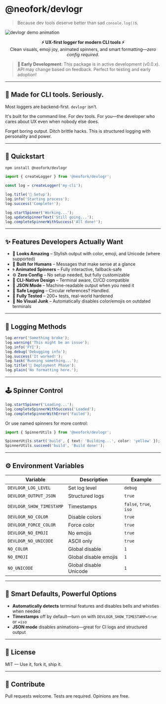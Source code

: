 # @neofork/devlogr

> Because dev tools deserve better than sad `console.log()`s.

![devlogr demo animation](./.github/demo.gif)

<div align="center"><strong>⚡ UX-first logger for modern CLI tools ⚡</strong><br/>Clean visuals, emoji joy, animated spinners, and smart formatting—<em>zero config required</em>.</div>

> **🚧 Early Development**: This package is in active development (v0.0.x). API may change based on feedback. Perfect for testing and early adoption!

---

## 🎯 Made for CLI tools. Seriously.

Most loggers are backend-first. `devlogr` isn’t.

It's built for the command line. For dev tools. For you—the developer who cares about UX even when nobody else does.

Forget boring output. Ditch brittle hacks. This is structured logging with personality and power.

---

## 🚀 Quickstart

```bash
npm install @neofork/devlogr
```

```ts
import { createLogger } from '@neofork/devlogr';

const log = createLogger('my-cli');

log.title('🔧 Setup');
log.info('Starting process');
log.success('Complete!');

log.startSpinner('Working...');
log.updateSpinnerText('Still going...');
log.completeSpinnerWithSuccess('All done!');
```

---

## ✨ Features Developers Actually Want

- 🎨 **Looks Amazing** – Stylish output with color, emoji, and Unicode (where supported)
- 🧠 **Built for Humans** – Messages that make sense at a glance
- 🌀 **Animated Spinners** – Fully interactive, fallback-safe
- ⚙️ **Zero Config** – No setup needed, but fully customizable
- 🧱 **CLI-Native Design** – Terminal aware, CI/CD compatible
- 📄 **JSON Mode** – Machine-readable output when you need it
- 🔐 **Safe Logging** – Circular references? Handled.
- 🧪 **Fully Tested** – 200+ tests, real-world hardened
- 🙅 **No Visual Junk** – Automatically disables color/emojis on outdated terminals

---

## 🧩 Logging Methods

```ts
log.error('Something broke');
log.warning('This might be an issue');
log.info('FYI');
log.debug('Debugging info');
log.success('It worked!');
log.task('Running something...');
log.title('🚀 Deployment Phase');
log.plain('No formatting here.');
```

---

## 🕹 Spinner Control

```ts
log.startSpinner('Loading...');
log.completeSpinnerWithSuccess('Loaded');
log.completeSpinnerWithError('Failed');
```

Or use named spinners for more control:

```ts
import { SpinnerUtils } from '@neofork/devlogr';

SpinnerUtils.start('build', { text: 'Building...', color: 'yellow' });
SpinnerUtils.succeed('build', 'Build done!');
```

---

## ⚙️ Environment Variables

<table>
<thead>
<tr><th>Variable</th><th>Description</th><th>Example</th></tr>
</thead>
<tbody>
<tr><td><code>DEVLOGR_LOG_LEVEL</code></td><td>Set log level</td><td><code>debug</code></td></tr>
<tr><td><code>DEVLOGR_OUTPUT_JSON</code></td><td>Structured logs</td><td><code>true</code></td></tr>
<tr><td><code>DEVLOGR_SHOW_TIMESTAMP</code></td><td>Timestamps</td><td><code>false</code>, <code>true</code>, <code>iso</code></td></tr>
<tr><td><code>DEVLOGR_NO_COLOR</code></td><td>Disable colors</td><td><code>true</code></td></tr>
<tr><td><code>DEVLOGR_FORCE_COLOR</code></td><td>Force color</td><td><code>true</code></td></tr>
<tr><td><code>DEVLOGR_NO_EMOJI</code></td><td>No emojis</td><td><code>true</code></td></tr>
<tr><td><code>DEVLOGR_NO_UNICODE</code></td><td>ASCII only</td><td><code>true</code></td></tr>
<tr><td><code>NO_COLOR</code></td><td>Global disable</td><td><code>1</code></td></tr>
<tr><td><code>NO_EMOJI</code></td><td>Global disable emojis</td><td><code>1</code></td></tr>
<tr><td><code>NO_UNICODE</code></td><td>Global disable Unicode</td><td><code>1</code></td></tr>
</tbody>
</table>

---

## 🧠 Smart Defaults, Powerful Options

- **Automatically detects** terminal features and disables bells and whistles when needed
- **Timestamps** off by default—turn on with `DEVLOGR_SHOW_TIMESTAMP=true` or `=iso`
- **JSON mode** disables animations—great for CI logs and structured output

---

## 📜 License

MIT — Use it, fork it, ship it.

---

## 🤝 Contribute

Pull requests welcome. Tests are required. Opinions are free.
